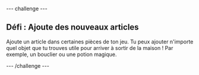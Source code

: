 --- challenge ---
## Défi : Ajoute des nouveaux articles 

Ajoute un article dans certaines pièces de ton jeu. Tu peux ajouter n'importe quel objet que tu trouves utile pour arriver à sortir de la maison ! Par exemple, un bouclier ou une potion magique.




--- /challenge ---